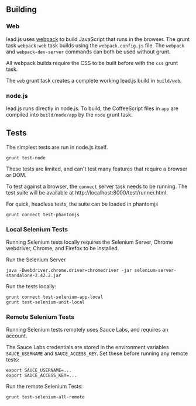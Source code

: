 ## Building

### Web

lead.js uses [webpack](http://webpack.github.io/docs/) to build JavaScript that runs in the browser. The grunt task `webpack:web` task builds using the `webpack.config.js` file. The `webpack` and `webpack-dev-server` commands can both be used without grunt.

All webpack builds require the CSS to be built before with the `css` grunt task.

The `web` grunt task creates a complete working lead.js build in `build/web`.

### node.js

lead.js runs directly in node.js. To build, the CoffeeScript files in `app` are compiled into `build/node/app` by the `node` grunt task.

## Tests

The simplest tests are run in node.js itself.

```
grunt test-node
```

These tests are limited, and can't test many features that require a browser or DOM.

To test against a browser, the `connect` server task needs to be running. The test suite will be available at http://localhost:8000/test/runner.html.

For quick, headless tests, the suite can be loaded in phantomjs

```
grunt connect test-phantomjs
```

### Local Selenium Tests

Running Selenium tests locally requires the Selenium Server, Chrome webdriver, Chrome, and Firefox to be installed.

Run the Selenium Server

```
java -Dwebdriver.chrome.driver=chromedriver -jar selenium-server-standalone-2.42.2.jar
```

Run the tests locally:

```
grunt connect test-selenium-app-local
grunt test-selenium-unit-local
```

### Remote Selenium Tests

Running Selenium tests remotely uses Sauce Labs, and requires an account.

The Sauce Labs credentials are stored in the environment variables `SAUCE_USERNAME` and `SAUCE_ACCESS_KEY`. Set these before running any remote tests:

```
export SAUCE_USERNAME=...
export SAUCE_ACCESS_KEY=...
```

Run the remote Selenium Tests:

```
grunt test-selenium-all-remote
```
